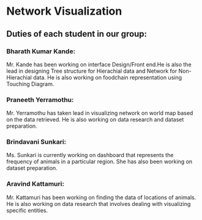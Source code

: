 # Network Visualization

## Duties of each student in our group:
### Bharath Kumar Kande:
Mr. Kande has been working on interface Design/Front end.He is also the lead in designing Tree structure for Hierachial data and Network for Non-Hierachial data. He is also working on foodchain representation using Touching Diagram.


### Praneeth Yerramothu: 
Mr. Yerramothu has taken lead in visualizing network on world map based on the data retrieved. He is also working on data research and dataset preparation.

### Brindavani Sunkari: 
Ms. Sunkari is currently working on dashboard that represents the frequency of animals in a particular region. She has also been working on dataset preparation.

### Aravind Kattamuri:
Mr. Kattamuri has been working on finding the data of locations of animals. He is also working on data research that involves dealing with visualizing specific entities.


